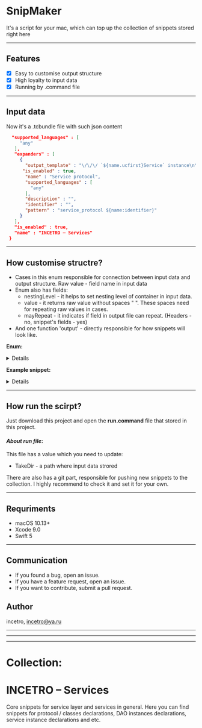 # SnipMaker

It's a script for your mac, which can top up the collection of snippets stored right here

---

## Features

- [x] Easy to customise output structure
- [x] High loyalty to input data
- [x] Running by .command file

---

## Input data

Now it's a .tcbundle file with such json content


```json "description" : "Core snippets for service layer and services in general. Here you can find snippets for protocol \/ classes declarations, DAO instances declarations, service instance declarations and etc.",
  "supported_languages" : [
     "any"
   ],
   "expanders" : [
     {
       "output_template" : "\/\/\/ `${name.ucfirst}Service` instance\n\/\/\/\n\/\/\/ It is a bunch of methods that works with `${name.ucfirst}PlainObject` structure.\n\/\/\/ Basically, services contains primitive CRUD actions or atomic business actions.\n\/\/\/ Every service must return only `AnyPublisher` type from any method or `ServiceCall` type\n\/\/\/ that fully compatible with `Combine` and `AnyPublisher`\n\/\/\/ \n\/\/\/ Services are classes or components that encapsulate the logic required to access data sources.\n\/\/\/ They centralize common data access functionality, providing better maintainability and decoupling\n\/\/\/ the infrastructure or technology used to access necessary data layer.\n\/\/\/\n\/\/\/ Almost always standard services include DAO and this lets you focus on the data persistence logic\n\/\/\/ rather than on data access plumbing\n\/\/\/\n\/\/\/ - seealso: `${name.ucfirst}PlainObject` structure\n\/\/\/ - seealso: `${name.ucfirst}ServiceImplementation` class protocol ${name.ucfirst}Service {}",
      "is_enabled" : true,
       "name" : "Service protocol",
       "supported_languages" : [
         "any"
       ],
       "description" : "",
       "identifier" : "",
       "pattern" : "service_protocol ${name:identifier}"
     }
   ],
   "is_enabled" : true,
   "name" : "INCETRO – Services"
 }
```

---

## How customise structre?

 - Cases in this enum responsible for connection between input data and output structure. Raw value - field name in input data
 - Enum also has fields:
    - nestingLevel - it helps to set nesting level of container in input data.
    - value - it returns raw value without spaces " ". These spaces need for repeating raw values in cases.
    - mayRepeat - it indicates if field in output file can repeat. (Headers - no, snippet's fields - yes)
 - And one function 'output' - directly responsible for how snippets will look like.

**Enum:**

<details>

```swift

// MARK: - MDFrameImplementation

enum MDFrameImplementation: String, MDFrame, CaseIterable {
    
    // MARK: - Cases
    
    case headerField = "name"
    case descriptionField = "description"
    case nameField = "name "
    case syntaxField = "pattern"
    case inputField = "pattern "
    case outputField = "output_template"
    
    func output(_ element: Any) -> String {
        switch self {
        case .headerField:
            return """
            # \(element)
            
            """
        case .descriptionField:
            return """
            
            \(element)
            
            """
        case .nameField:
            return """
            
            ------
            
            ### \(element)
            
            """
        case .syntaxField:
            return """
            Syntax:
            ```swift
            \(element)
            ```
            
            """
        case .inputField:
            return """
            Input example:
            ```swift
            \(element)
            ```
            
            """
        case .outputField:
            return """
            Output:
            ```swift
            \(element)
            ```
            
            """
        }
    }
    
    var nestingLevel: Int {
        switch self {
        case .headerField, .descriptionField:
            return 0
        default:
            return 1
        }
    }
    var value: String {
        return self.rawValue.filter{$0 != " "}
    }
    var mayRepeat: Bool {
        switch self {
        case .headerField, .descriptionField:
            return false
        default:
            return true
        }
    }
}
```
</details>

**Example snippet:**

<details>

### Download service protocol
Syntax:
```swift
downl_serv_protocol ${name:identifier}
```
Input example:
```swift
downl_serv_protocol ${name:identifier}
```
Output:
```swift
/// `DownloadService` instance
///
/// It is a bunch of methods that implements data loading.
/// Basically, `DownloadService` provides all necessary methods to load some `Data` from the given `URL`.
/// As an every service, `DownloadService` must return only `AnyPublisher` type from any method.
///
/// Services are classes or components that encapsulate the logic required to access data sources.
/// They centralize common data access functionality, providing better maintainability and decoupling
/// the infrastructure or technology used to access necessary data layer.
///
/// - seealso: `DownloadServiceImplementation` class
protocol SadasdService {

}
```

</details>

---

## How run the scirpt?

Just download this project and open the **run.command** file that stored in this project.

#### *About run file*:

This file has a  value which you need to update:

 - TakeDir - a path where input data strored

There are also has a git part, responsible for pushing new snippets to the collection.
I highly recommend to check it and set it for your own.

---

## Requriments
 - macOS 10.13+
 - Xcode 9.0
 - Swift 5

---

## Communication

 - If you found a bug, open an issue.
 - If you have a feature request, open an issue.
 - If you want to contribute, submit a pull request.

## Author

incetro, incetro@ya.ru

---
---
---

# Collection:
# INCETRO – Services

Core snippets for service layer and services in general. Here you can find snippets for protocol / classes declarations, DAO instances declarations, service instance declarations and etc.

